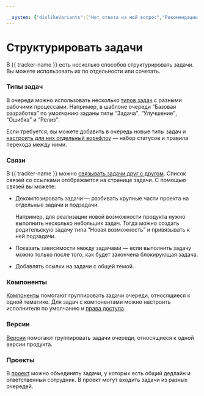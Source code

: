```yaml
---

__system: {"dislikeVariants":["Нет ответа на мой вопрос","Рекомендации не помогли","Содержание не соответсвует заголовку","Другое"]}
---
```

# Структурировать задачи

В {{ tracker-name }} есть несколько способов структурировать задачи. Вы можете использовать их по отдельности или сочетать.

### Типы задач

В очереди можно использовать несколько [типов задач](manager/add-ticket-type.md) с разными рабочими процессами. Например, в шаблоне очереди <q>Базовая разработка</q> по умолчанию заданы типы <q>Задача</q>, <q>Улучшение</q>, <q>Ошибка</q> и <q>Релиз</q>.

Если требуется, вы можете добавить в очередь новые типы задач и [настроить для них отдельный воркфлоу](manager/add-workflow.md) — набор статусов и правила перехода между ними.

### Связи

В {{ tracker-name }} можно [связывать задачи друг с другом](user/ticket-links.md). Список связей со ссылками отображается на странице задачи. С помощью связей вы можете:

- Декомпозировать задачи — разбивать крупные части проекта на отдельные задачи и подзадачи.

    Например, для реализации новой возможности продукта нужно выполнить несколько небольших задач. Тогда можно создать родительскую задачу типа <q>Новая возможность</q> и привязывать к ней подзадачи.

- Показать зависимости между задачами — если выполнить задачу можно только после того, как будет закончена блокирующая задача.

- Добавлять ссылки на задачи с общей темой.

### Компоненты

[Компоненты](manager/components.md) помогают группировать задачи очереди, относящиеся к одной тематике. Для задач с компонентами можно настроить исполнителя по умолчанию и [права доступа](manager/queue-access.md#section_tbh_cs5_qbb).

### Версии

[Версии](manager/versions.md) помогают группировать задачи очереди, относящиеся к одной версии продукта.

### Проекты

В [проект](manager/projects.md) можно объединять задачи, у которых есть общий дедлайн и ответственный сотрудник. В проект могут входить задачи из разных очередей.